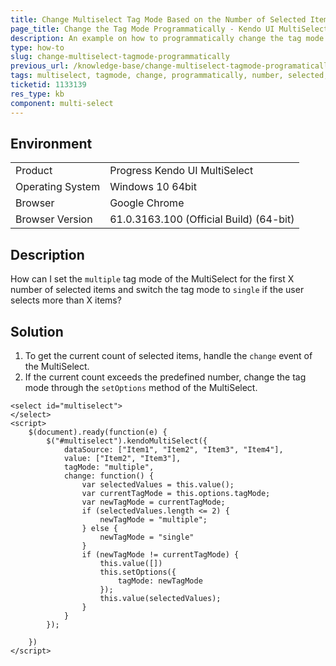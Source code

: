 ```yaml
---
title: Change Multiselect Tag Mode Based on the Number of Selected Items
page_title: Change the Tag Mode Programmatically - Kendo UI MultiSelect for jQuery
description: An example on how to programmatically change the tag mode of the Kendo UI MultiSelect.
type: how-to
slug: change-multiselect-tagmode-programmatically
previous_url: /knowledge-base/change-multiselect-tagmode-programatically
tags: multiselect, tagmode, change, programmatically, number, selected, items
ticketid: 1133139
res_type: kb
component: multi-select
---
```


## Environment

<table>
 <tr>
  <td>Product</td>
  <td>Progress Kendo UI MultiSelect</td>
 </tr>
 <tr>
  <td>Operating System</td>
  <td>Windows 10 64bit</td>
 </tr>
 <tr>
  <td>Browser</td>
  <td>Google Chrome</td>
 </tr>
 <tr>
  <td>Browser Version</td>
  <td>61.0.3163.100 (Official Build) (64-bit)</td>
 </tr>
</table>

## Description

How can I set the `multiple` tag mode of the MultiSelect for the first X number of selected items and switch the tag mode to `single` if the user selects more than X items?

## Solution

1. To get the current count of selected items, handle the `change` event of the MultiSelect.
1. If the current count exceeds the predefined number, change the tag mode through the `setOptions` method of the MultiSelect.


```dojo
<select id="multiselect">
</select>
<script>
    $(document).ready(function(e) {
        $("#multiselect").kendoMultiSelect({
            dataSource: ["Item1", "Item2", "Item3", "Item4"],
            value: ["Item2", "Item3"],
            tagMode: "multiple",
            change: function() {
                var selectedValues = this.value();
                var currentTagMode = this.options.tagMode;
                var newTagMode = currentTagMode;
                if (selectedValues.length <= 2) {
                    newTagMode = "multiple";
                } else {
                    newTagMode = "single"
                }
                if (newTagMode != currentTagMode) {
                    this.value([])
                    this.setOptions({
                        tagMode: newTagMode
                    });
                    this.value(selectedValues);
                }
            }
        });

    })
</script>

```
